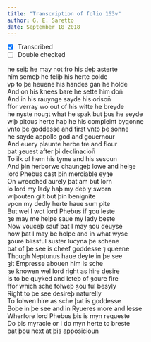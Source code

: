 ```yaml
---
title: "Transcription of folio 163v"
author: G. E. Saretto
date: September 18 2018
---
```


- [x] Transcribed
- [ ] Double checked

he seiþ he may not fro his deþ asterte  
him semeþ he feliþ his herte colde  
vp to þe heuene his handes gan he holde  
And on his knees bare he sette him don̄  
And in his rauynge sayde his orison̄  
ffor verray wo out of his witte he breyde  
he nyste nouȝt what he spak but þus he seyde  
wiþ pitous herte haþ he his compleint bygonne  
vnto þe goddesse and first vnto þe sonne  
he sayde appollo god and gouernour  
And euery plaunte herbe tre and flour  
þat ȝeuest after þi declinacion̄  
To ilk of hem his tyme and his sesoun  
And þin herborwe chaungeþ lowe and heiȝe  
lord Phebus cast þin merciable eyȝe  
On wrecched aurely þat am but lorn  
lo lord my lady haþ my deþ y sworn  
wiþouten gilt but þin benignite  
vpon my dedly herte haue sum pite  
But wel I wot lord Phebus if ȝou leste  
ȝe may me helpe saue my lady beste  
Now vouceþ sauf þat I may ȝou deuyse  
how þat I may be holpe and in what wyse  
ȝoure blissful suster lucyna þe schene  
þat of þe see is cheef goddesse ⁊ queene  
Though Neptunus haue deyte in þe see  
ȝit Empresse abouen him is sche  
ȝe knowen wel lord right as hire desire  
Is to be quyked and leteþ of ȝoure fire  
ffor which sche folweþ ȝou ful besyly  
Right to þe see desireþ naturelly  
To folwen hire as sche þat is goddesse  
Boþe in þe see and in Ryueres more and lesse  
Wherfore lord Phebus þis is myn requeste  
Do þis myracle or I do myn herte to breste  
þat þou next at þis apposicioun  
